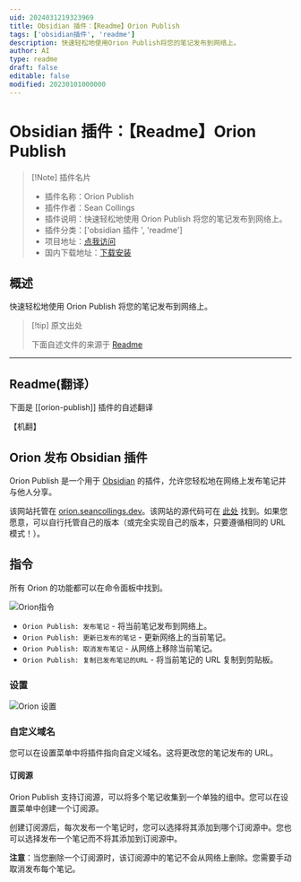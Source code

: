 ```yaml
---
uid: 2024031219323969
title: Obsidian 插件：【Readme】Orion Publish
tags: ['obsidian插件', 'readme']
description: 快速轻松地使用Orion Publish将您的笔记发布到网络上。
author: AI
type: readme
draft: false
editable: false
modified: 20230101000000
---
```


# Obsidian 插件：【Readme】Orion Publish

> [!Note] 插件名片
> - 插件名称：Orion Publish
> - 插件作者：Sean Collings
> - 插件说明：快速轻松地使用 Orion Publish 将您的笔记发布到网络上。
> - 插件分类：['obsidian 插件 ', 'readme']
> - 项目地址：[点我访问](https://github.com/seanrcollings/orion-publish-plugin)
> - 国内下载地址：[下载安装](https://pkmer.cn/products/plugin/pluginMarket/?orion-publish)

## 概述

快速轻松地使用 Orion Publish 将您的笔记发布到网络上。

> [!tip] 原文出处
>
>下面自述文件的来源于 [Readme](https://ghproxy.net/https://raw.githubusercontent.com/seanrcollings/orion-publish-plugin/main/README.md)

---

## Readme(翻译）

下面是 [[orion-publish]] 插件的自述翻译

【机翻】

## Orion 发布 Obsidian 插件

Orion Publish 是一个用于 [Obsidian](https://obsidian.md) 的插件，允许您轻松地在网络上发布笔记并与他人分享。

该网站托管在 [orion.seancollings.dev](https://orion.seancollings.dev)。该网站的源代码可在 [此处](https://github.com/seanrcollings/orion-publish-site) 找到。如果您愿意，可以自行托管自己的版本（或完全实现自己的版本，只要遵循相同的 URL 模式！）。

## 指令

所有 Orion 的功能都可以在命令面板中找到。

![Orion指令](https://cdn.pkmer.cn/covers/orion-publish_2_0.png!pkmer)

- `Orion Publish: 发布笔记` - 将当前笔记发布到网络上。
- `Orion Publish: 更新已发布的笔记` - 更新网络上的当前笔记。
- `Orion Publish: 取消发布笔记` - 从网络上移除当前笔记。
- `Orion Publish: 复制已发布笔记的URL` - 将当前笔记的 URL 复制到剪贴板。

### 设置

![Orion 设置](https://cdn.pkmer.cn/covers/orion-publish_2_1.png!pkmer)

### 自定义域名

您可以在设置菜单中将插件指向自定义域名。这将更改您的笔记发布的 URL。

#### 订阅源

Orion Publish 支持订阅源，可以将多个笔记收集到一个单独的组中。您可以在设置菜单中创建一个订阅源。

创建订阅源后，每次发布一个笔记时，您可以选择将其添加到哪个订阅源中。您也可以选择发布一个笔记而不将其添加到订阅源中。

**注意**：当您删除一个订阅源时，该订阅源中的笔记不会从网络上删除。您需要手动取消发布每个笔记。
